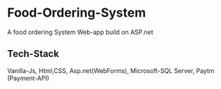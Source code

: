 # Food-Ordering-System
A food ordering System Web-app build on ASP.net 

## Tech-Stack
Vanilla-Js, Html,CSS, Asp.net(WebForms), Microsoft-SQL Server, Paytm (Payment-API)


